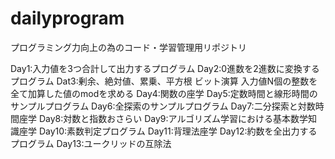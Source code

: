 # dailyprogram
プログラミング力向上の為のコード・学習管理用リポジトリ

Day1:入力値を3つ合計して出力するプログラム
Day2:0進数を2進数に変換するプログラム
Dat3:剰余、絶対値、累乗、平方根
     ビット演算
     入力値N個の整数を全て加算した値のmodを求める
Day4:関数の座学
Day5:定数時間と線形時間のサンプルプログラム
Day6:全探索のサンプルプログラム
Day7:二分探索と対数時間座学
Day8:対数と指数おさらい
Day9:アルゴリズム学習における基本数学知識座学
Day10:素数判定プログラム
Day11:背理法座学
Day12:約数を全出力するプログラム
Day13:ユークリッドの互除法

